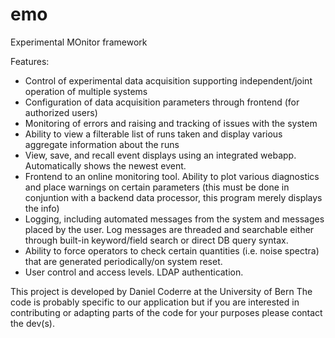# emo

Experimental MOnitor framework

Features:

 - Control of experimental data acquisition supporting independent/joint operation of multiple systems
 - Configuration of data acquisition parameters through frontend (for authorized users)
 - Monitoring of errors and raising and tracking of issues with the system
 - Ability to view a filterable list of runs taken and display various aggregate information about the runs
 - View, save, and recall event displays using an integrated webapp. Automatically shows the newest event.
 - Frontend to an online monitoring tool. Ability to plot various diagnostics and place warnings on certain parameters (this must be done in conjuntion with a backend data processor, this program merely displays the info)
 - Logging, including automated messages from the system and messages placed by the user. Log messages are threaded and searchable either through built-in keyword/field search or direct DB query syntax.
 - Ability to force operators to check certain quantities (i.e. noise spectra) that are generated periodically/on system reset.
 - User control and access levels. LDAP authentication.
 

This project is developed by Daniel Coderre at the University of Bern
The code is probably specific to our application but if you are interested in contributing or adapting parts of the code for your purposes please contact the dev(s).

